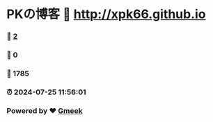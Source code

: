 # PKの博客 :link: http://xpk66.github.io 
### :page_facing_up: [2](http://xpk66.github.io/tag.html) 
### :speech_balloon: 0 
### :hibiscus: 1785 
### :alarm_clock: 2024-07-25 11:56:01 
### Powered by :heart: [Gmeek](https://github.com/Meekdai/Gmeek)
